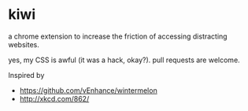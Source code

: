 kiwi
====

a chrome extension to increase the friction of accessing distracting websites.

yes, my CSS is awful (it was a hack, okay?). pull requests are welcome.

Inspired by 
- https://github.com/vEnhance/wintermelon
- http://xkcd.com/862/
